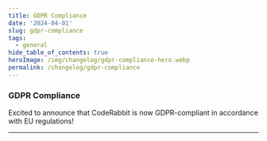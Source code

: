 ```yaml
---
title: GDPR Compliance
date: '2024-04-01'
slug: gdpr-compliance
tags:
  - general
hide_table_of_contents: true
heroImage: /img/changelog/gdpr-compliance-hero.webp
permalink: /changelog/gdpr-compliance
---
```


### GDPR Compliance

Excited to announce that CodeRabbit is now GDPR-compliant in accordance with EU regulations!

---
